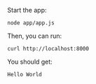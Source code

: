 Start the app:

```shell
node app/app.js
```


Then, you can run:

```
curl http://localhost:8000
```

You should get:

```shell
Hello World
```

